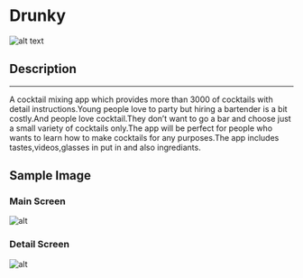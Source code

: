#  Drunky 

![alt text](https://lh3.googleusercontent.com/Rf3WwCSItKciKgm3j1qYyrZ_eaMSqA9rOLdznCl8E0xUO4_n93618MacFvv7ZecemFA=w300-rw "Drunky")


## Description
---

A cocktail mixing app which provides more than 3000 of cocktails with detail instructions.Young people love to party but hiring a bartender is a bit costly.And people love cocktail.They don’t want to go a bar and choose just a small variety of cocktails only.The app will be perfect for people who wants to learn how to make cocktails for any purposes.The app includes tastes,videos,glasses in put in and also ingrediants.


## Sample Image
### Main Screen
![alt](https://lh3.googleusercontent.com/UOP1xuGaq6B7Tky-EEnnW9KOkjYDB-cg_ZAI3PsxKMryTLJj9JvoUKuRB704ua3rmbU=h310-rw)
### Detail Screen
![alt](https://lh3.googleusercontent.com/lNty0bu8rxcDYJa51EuqwwN6-oCYy1gz3T212n_dP_6Mn03xwvAmi4ohLLxa3yCoOA=h900-rw)